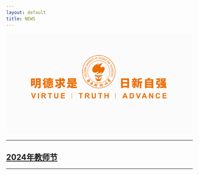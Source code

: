 ```yaml
---
layout: default
title: NEWS
---
```



<img src="sustech.png" style="max-width: 100%; height: auto;" alt="image" />

---

## [2024年教师节](/assets/news/240910.md)

---
